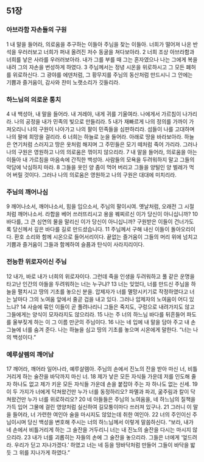 ## 51장
### 아브라함 자손들의 구원
1 내 말을 들어라, 의로움을 추구하는 이들아 주님을 찾는 이들아. 너희가 떨어져 나온 반석을 우러러보고 너희가 퍼내 올려진 저수 동굴을 쳐다보아라.
2 너희 조상 아브라함과 너희를 낳은 사라를 우러러보아라. 내가 그를 부를 때 그는 혼자였으나 나는 그에게 복을 내려 그의 자손을 번성하게 하였다.
3 주님께서는 정녕 시온을 위로하시고 그 모든 폐허를 위로하신다. 그 광야를 에덴처럼, 그 황무지를 주님의 동산처럼 만드시니 그 안에는 기쁨과 즐거움이, 감사와 찬미 노랫소리가 깃들리라.
### 하느님의 의로운 통치
4 내 백성아, 내 말을 들어라. 내 겨레야, 내게 귀를 기울여라. 나에게서 가르침이 나가리라. 나의 공정을 내가 민족의 빛으로 만들리라.
5 내가 재빠르게 나의 정의를 가까이 가져오리니 나의 구원이 나아가고 나의 팔이 민족들을 심판하리라. 섬들이 나를 고대하며 나의 팔에 희망을 걸리라.
6 너희는 하늘로 눈을 들어라. 아래로 땅을 바라보아라. 하늘은 연기처럼 스러지고 땅은 옷처럼 해지며 그 주민들은 모기 떼처럼 죽어 가리라. 그러나 나의 구원은 영원하고 나의 의로움은 꺾이지 않으리라.
7 내 말을 들어라, 의로움을 아는 이들아 내 가르침을 마음속에 간직한 백성아. 사람들의 모욕을 두려워하지 말고 그들의 악담에 낙심하지 마라.
8 그들을 옷인 양 좀이 먹어 버리고 그들을 양털인 양 벌레가 먹어 버릴 것이다. 그러나 나의 의로움은 영원하고 나의 구원은 대대에 미치리라.
### 주님의 깨어나심
9 깨어나소서, 깨어나소서, 힘을 입으소서, 주님의 팔이시여. 옛날처럼, 오래전 그 시절처럼 깨어나소서. 라합을 베어 쓰러뜨리시고 용을 꿰찌르신 이가 당신이 아니십니까?
10 바다를, 그 큰 심연의 물을 말리신 이가 당신이 아니십니까? 구원받은 이들이 건너가도록 당신께서 깊은 바다를 길로 만드셨습니다.
11 주님께서 구해 내신 이들이 돌아오리이다. 환호 소리와 함께 시온으로 들어서리이다. 끝없는 즐거움이 그들의 머리 위에 넘치고 기쁨과 즐거움이 그들과 함께하여 슬픔과 탄식이 사라지리이다.
### 전능한 위로자이신 주님
12 내가, 바로 내가 너희의 위로자이다. 그런데 죽을 인생을 두려워하고 풀 같은 운명을 타고난 인간의 아들을 두려워하는 너는 누구냐?
13 너는 잊었다, 너를 만드신 주님을 하늘을 펼치시고 땅의 기초를 놓으신 분을. 압제자가 너를 멸망시키기로 작정하였다고 너는 날마다 그의 노여움 앞에서 줄곧 겁을 내고 있다. 그러나 압제자의 노여움이 어디 있느냐?
14 사슬에 묶인 이들이 곧 풀려나리니 그들은 죽지도, 구렁으로 내려가지도 않고 그들에게는 양식이 모자라지도 않으리라.
15 나는 주 너의 하느님 바다를 뒤흔들어 파도를 울부짖게 하는 이 그 이름 만군의 주님이다.
16 나는 네 입에 내 말을 담아 주고 내 손 그늘에 너를 숨겨 준다. 나는 하늘을 심고 땅의 기초를 놓으며 시온에게 말한다. “너는 나의 백성이다.”
### 예루살렘의 깨어남
17 깨어라, 깨어라 일어나라, 예루살렘아. 주님의 손에서 진노의 잔을 받아 마신 너, 비틀거리게 하는 술잔을 바닥까지 마신 너.
18 제가 낳은 모든 자식들 가운데 저를 인도해 줄 자 하나도 없고 제가 키운 모든 자식들 가운데 손을 붙잡아 주는 자 하나도 없는 신세.
19 이 두 가지가 너에게 닥쳐왔건만 누가 너를 동정하리오? 파멸과 파괴, 굶주림과 칼이 닥쳐왔건만 누가 너를 위로하리오?
20 네 아들들은 주님의 노여움을, 네 하느님의 질책을 가득 입어 그물에 걸린 영양처럼 실신하여 길모퉁이마다 쓰러져 있구나.
21 그러니 이 말을 들어라, 너 가련한 여인아 술을 마시지도 않았는데 취한 여인아.
22 너의 주인이신 주님이시며 당신 백성을 변호해 주시는 너의 하느님께서 이렇게 말씀하신다. “보라, 내가 네 손에서 비틀거리게 하는 그 술잔을 거두리니 너는 내 진노의 술잔을 다시는 마시지 않으리라.
23 내가 너를 괴롭히는 자들의 손에 그 술잔을 놓으리라. 그들은 너에게 ‘엎드려라. 우리가 딛고 지나가겠다.’ 하였고 너는 네 등을 땅바닥처럼 만들어 그들이 바닥을 밟듯 그 위를 지나가게 하였다.”
